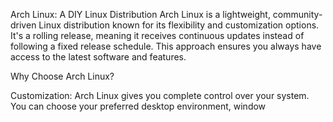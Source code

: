 Arch Linux: A DIY Linux Distribution
Arch Linux is a lightweight, community-driven Linux distribution known for its flexibility and customization options. It's a rolling release, meaning it receives continuous updates instead of following a fixed release schedule. This approach ensures you always have access to the latest software and features.

Why Choose Arch Linux?

Customization: Arch Linux gives you complete control over your system. You can choose your preferred desktop environment, window
